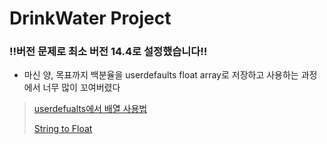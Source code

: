 # DrinkWater Project

### ‼️버전 문제로 최소 버전 14.4로 설정했습니다‼️

* 마신 양, 목표까지 백분율을 userdefaults float array로 저장하고 사용하는 과정에서 너무 많이 꼬여버렸다

> [userdefualts에서 배열 사용법](https://newbedev.com/how-to-save-and-read-array-of-array-in-nsuserdefaults-in-swift)
>
> [String to Float](https://tonyw.tistory.com/8)

